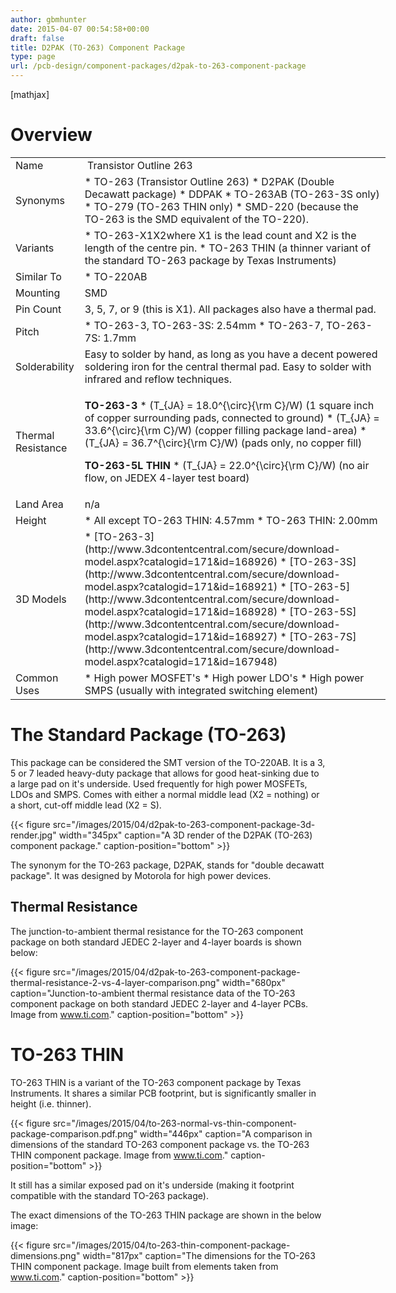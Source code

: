 ```yaml
---
author: gbmhunter
date: 2015-04-07 00:54:58+00:00
draft: false
title: D2PAK (TO-263) Component Package
type: page
url: /pcb-design/component-packages/d2pak-to-263-component-package
---
```


[mathjax]

# Overview

<table style="width: 600px;" ><tbody ><tr >
<td >Name
</td>
<td > Transistor Outline 263
</td></tr><tr >
<td >Synonyms
</td>
<td >  * TO-263 (Transistor Outline 263)  * D2PAK (Double Decawatt package)  * DDPAK  * TO-263AB (TO-263-3S only)  * TO-279 (TO-263 THIN only)  * SMD-220 (because the TO-263 is the SMD equivalent of the TO-220).
</td></tr><tr >
<td >Variants
</td>
<td >  * TO-263-X1X2where X1 is the lead count and X2 is the length of the centre pin.  * TO-263 THIN (a thinner variant of the standard TO-263 package by Texas Instruments)
</td></tr><tr >
<td >Similar To
</td>
<td >  * TO-220AB
</td></tr><tr >
<td >Mounting
</td>
<td >SMD
</td></tr><tr >
<td >Pin Count
</td>
<td >3, 5, 7, or 9 (this is X1). All packages also have a thermal pad.
</td></tr><tr >
<td >Pitch
</td>
<td >  * TO-263-3, TO-263-3S: 2.54mm  * TO-263-7, TO-263-7S: 1.7mm
</td></tr><tr >
<td >Solderability
</td>
<td >Easy to solder by hand, as long as you have a decent powered soldering iron for the central thermal pad. Easy to solder with infrared and reflow techniques.
</td></tr><tr >
<td >Thermal Resistance
</td>
<td >

**TO-263-3**  * \(T_{JA} = 18.0^{\circ}{\rm C}/W\) (1 square inch of copper surrounding pads, connected to ground)  * \(T_{JA} = 33.6^{\circ}{\rm C}/W\) (copper filling package land-area)  * \(T_{JA} = 36.7^{\circ}{\rm C}/W\) (pads only, no copper fill)

**TO-263-5L THIN**  * \(T_{JA} = 22.0^{\circ}{\rm C}/W\) (no air flow, on JEDEX 4-layer test board)
</td></tr><tr >
<td >Land Area
</td>
<td >n/a
</td></tr><tr >
<td >Height
</td>
<td >  * All except TO-263 THIN: 4.57mm  * TO-263 THIN: 2.00mm
</td></tr><tr >
<td >3D Models
</td>
<td >  * [TO-263-3](http://www.3dcontentcentral.com/secure/download-model.aspx?catalogid=171&id=168926)  * [TO-263-3S](http://www.3dcontentcentral.com/secure/download-model.aspx?catalogid=171&id=168921)  * [TO-263-5](http://www.3dcontentcentral.com/secure/download-model.aspx?catalogid=171&id=168928)  * [TO-263-5S](http://www.3dcontentcentral.com/secure/download-model.aspx?catalogid=171&id=168927)  * [TO-263-7S](http://www.3dcontentcentral.com/secure/download-model.aspx?catalogid=171&id=167948)
</td></tr><tr >
<td >Common Uses
</td>
<td >  * High power MOSFET's  * High power LDO's  * High power SMPS (usually with integrated switching element)
</td></tr></tbody></table>

# The Standard Package (TO-263)

This package can be considered the SMT version of the TO-220AB. It is a 3, 5 or 7 leaded heavy-duty package that allows for good heat-sinking due to a large pad on it's underside. Used frequently for high power MOSFETs, LDOs and SMPS. Comes with either a normal middle lead (X2 = nothing) or a short, cut-off middle lead (X2 = S).

{{< figure src="/images/2015/04/d2pak-to-263-component-package-3d-render.jpg" width="345px" caption="A 3D render of the D2PAK (TO-263) component package." caption-position="bottom" >}}

The synonym for the TO-263 package, D2PAK, stands for "double decawatt package". It was designed by Motorola for high power devices.

## Thermal Resistance

The junction-to-ambient thermal resistance for the TO-263 component package on both standard JEDEC 2-layer and 4-layer boards is shown below:

{{< figure src="/images/2015/04/d2pak-to-263-component-package-thermal-resistance-2-vs-4-layer-comparison.png" width="680px" caption="Junction-to-ambient thermal resistance data of the TO-263 component package on both standard JEDEC 2-layer and 4-layer PCBs. Image from www.ti.com." caption-position="bottom" >}}

# TO-263 THIN

TO-263 THIN is a variant of the TO-263 component package by Texas Instruments. It shares a similar PCB footprint, but is significantly smaller in height (i.e. thinner).

{{< figure src="/images/2015/04/to-263-normal-vs-thin-component-package-comparison.pdf.png" width="446px" caption="A comparison in dimensions of the standard TO-263 component package vs. the TO-263 THIN component package. Image from www.ti.com." caption-position="bottom" >}}

It still has a similar exposed pad on it's underside (making it footprint compatible with the standard TO-263 package).

The exact dimensions of the TO-263 THIN package are shown in the below image:

{{< figure src="/images/2015/04/to-263-thin-component-package-dimensions.png" width="817px" caption="The dimensions for the TO-263 THIN component package. Image built from elements taken from www.ti.com." caption-position="bottom" >}}
